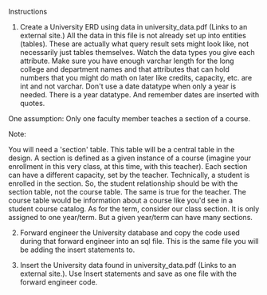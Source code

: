 Instructions
1) Create a University ERD using data in university_data.pdf (Links to an external site.)  All the data in this file is not  already set up into entities (tables). These are actually what query result sets might look like, not necessarily just tables themselves. Watch the data types you give each attribute. Make sure you have enough varchar length for the long college and department names and that attributes that can hold numbers that you might do math on later like credits, capacity, etc. are int and not varchar. Don't use a date datatype when only a year is needed. There is a year datatype. And remember dates are inserted with quotes.

One assumption:  Only one faculty member teaches a section of a course. 

Note:

You will need a 'section' table. This table will be a central table in the design. A section is defined as a given instance of a course (imagine your enrollment in this very class, at this time, with this teacher). Each section can have a different capacity, set by the teacher.
Technically, a student is enrolled in the section. So, the student relationship should be with the section table, not the course table. The same is true for the teacher. The course table would be information about a course like you'd see in a student course catalog.
As for the term, consider our class section. It is only assigned to one year/term. But a given year/term can have many sections.

2) Forward engineer the University database and copy the code used during that forward engineer into an sql file. This is the same file you will be adding the insert statements to.

3) Insert the University data found in university_data.pdf (Links to an external site.). Use Insert statements and save as one file with the forward engineer code.
